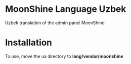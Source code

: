 # MoonShine Language Uzbek
Uzbek translation of the admin panel MoonShine
# Installation
To use, move the ua directory to **lang/vendor/moonshine**
